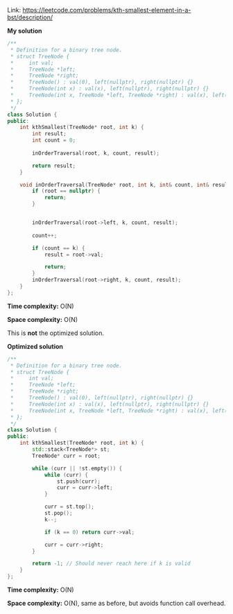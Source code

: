 Link: https://leetcode.com/problems/kth-smallest-element-in-a-bst/description/

**My solution** 

```cpp
/**
 * Definition for a binary tree node.
 * struct TreeNode {
 *     int val;
 *     TreeNode *left;
 *     TreeNode *right;
 *     TreeNode() : val(0), left(nullptr), right(nullptr) {}
 *     TreeNode(int x) : val(x), left(nullptr), right(nullptr) {}
 *     TreeNode(int x, TreeNode *left, TreeNode *right) : val(x), left(left), right(right) {}
 * };
 */
class Solution {
public:
    int kthSmallest(TreeNode* root, int k) {
        int result;
        int count = 0;
        
        inOrderTraversal(root, k, count, result);

        return result;
    }

    void inOrderTraversal(TreeNode* root, int k, int& count, int& result) {
        if (root == nullptr) {
            return;
        }


        inOrderTraversal(root->left, k, count, result);
        
        count++;

        if (count == k) {
            result = root->val;

            return;
        }
        inOrderTraversal(root->right, k, count, result);
    }
};
```

**Time complexity:** O(N) 

**Space complexity:** O(N)

This is **not** the optimized solution.

**Optimized solution**

```cpp
/**
 * Definition for a binary tree node.
 * struct TreeNode {
 *     int val;
 *     TreeNode *left;
 *     TreeNode *right;
 *     TreeNode() : val(0), left(nullptr), right(nullptr) {}
 *     TreeNode(int x) : val(x), left(nullptr), right(nullptr) {}
 *     TreeNode(int x, TreeNode *left, TreeNode *right) : val(x), left(left), right(right) {}
 * };
 */
class Solution {
public:
    int kthSmallest(TreeNode* root, int k) {
        std::stack<TreeNode*> st;
        TreeNode* curr = root;

        while (curr || !st.empty()) {
            while (curr) {
                st.push(curr);
                curr = curr->left;
            }

            curr = st.top();
            st.pop();
            k--;

            if (k == 0) return curr->val;

            curr = curr->right;
        }

        return -1; // Should never reach here if k is valid
    }
};
```

**Time complexity:** O(N)

**Space complexity:** O(N), same as before, but avoids function call overhead.